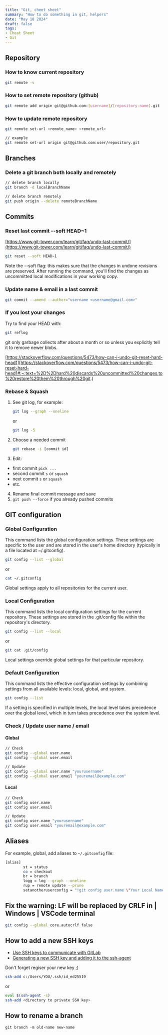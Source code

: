 ```yaml
---
title: "Git, cheet sheet"
summary: "How to do something in git, helpers"
date: "May 18 2024"
draft: false
tags:
- Cheat Sheet
- Git
---
```


## Repository

### How to know current repository

```bash
git remote -v
```

### How to set remote repository (github)

```bash
git remote add origin git@github.com:[username]/[repository-name].git
```

### How to update remote repository

```bash
git remote set-url <remote_name> <remote_url>

// example
git remote set-url origin git@github.com:user/repository.git
```


## Branches

### Delete a git branch both locally and remotely

```bash
// delete branch locally
git branch -d localBranchName

// delete branch remotely
git push origin --delete remoteBranchName
```

## Commits 
### Reset last commit --soft HEAD~1

[https://www.git-tower.com/learn/git/faq/undo-last-commit/](https://www.git-tower.com/learn/git/faq/undo-last-commit/)

```bash
git reset --soft HEAD~1
```

Note the --soft flag: this makes sure that the changes in undone revisions are preserved. After running the command, you'll find the changes as uncommitted local modifications in your working copy.

### Update name & email in a last commit

```bash
git commit --amend --author="username <username@gmail.com>"
```

### If you lost your changes

Try to find your HEAD with:
```bash
git reflog
```
git only garbage collects after about a month or so unless you explicitly tell it to remove newer blobs.

[https://stackoverflow.com/questions/5473/how-can-i-undo-git-reset-hard-head1](https://stackoverflow.com/questions/5473/how-can-i-undo-git-reset-hard-head1#:~:text=%2D%2Dhard%20discards%20uncommitted%20changes,to%20restore%20them%20through%20git.)

### Rebase & Squash

1. See git log, for example:
	```bash
	git log --graph --oneline
	``` 
	or
	```bash
	git log -5
	``` 
2. Choose a needed commit
	```bash
	git rebase -i [commit id]
	```

3. Edit: 
- first commit ```pick ...```
- second commit ```s``` or ```squash```
- next commit ```s``` or ```squash```
- etc.
4. Rename final commit message and save
5. ```git push --force``` if you already pushed commits

## GIT configuration

### Global Configuration
This command lists the global configuration settings. These settings are specific to the user and are stored in the user's home directory (typically in a file located at ~/.gitconfig).
```bash
git config --list --global
``` 
or
```bash
cat ~/.gitconfig
```
Global settings apply to all repositories for the current user.

### Local Configuration
This command lists the local configuration settings for the current repository. These settings are stored in the .git/config file within the repository's directory.

```bash
git config --list --local
```
or
```bash
git cat .git/config
```
Local settings override global settings for that particular repository.

### Default Configuration

This command lists the effective configuration settings by combining settings from all available levels: local, global, and system.

```bash
git config --list
```

If a setting is specified in multiple levels, the local level takes precedence over the global level, which in turn takes precedence over the system level.


### Check / Update user name / email

#### Global

```bash
// Check
git config --global user.name
git config --global user.email 

// Update
git config --global user.name "yourusername"
git config --global user.email "youremail@example.com"

```

#### Local

```bash
// Check 
git config user.name
git config user.email

// Update
git config user.name "yourusername"
git config user.email "youremail@example.com"
```


## Aliases

For example, global, add aliases to ```~/.gitconfig``` file:

```bash
[alias]
        st = status
        co = checkout
        br = branch
        logg = log --graph --oneline
        rup = remote update --prune
        setanotheruserconfig = "!git config user.name \"Your Local Name\" && git config user.email \"your.local.email@example.com\""
```

## Fix the warning: LF will be replaced by CRLF in <filename> | Windows | VSCode terminal
```bash
git config --global core.autocrlf false
```

## How to add a new SSH keys

- [Use SSH keys to communicate with GitLab](https://docs.gitlab.com/ee/user/ssh.html)
- [Generating a new SSH key and adding it to the ssh-agent](https://docs.github.com/en/authentication/connecting-to-github-with-ssh/generating-a-new-ssh-key-and-adding-it-to-the-ssh-agent)

Don't forget regiser your new key ;)
```bash
ssh-add c:/Users/YOU/.ssh/id_ed25519
```
or

```bash
eval $(ssh-agent -s)
ssh-add <directory to private SSH key>
```


## How to rename a branch

```git branch -m old-name new-name```